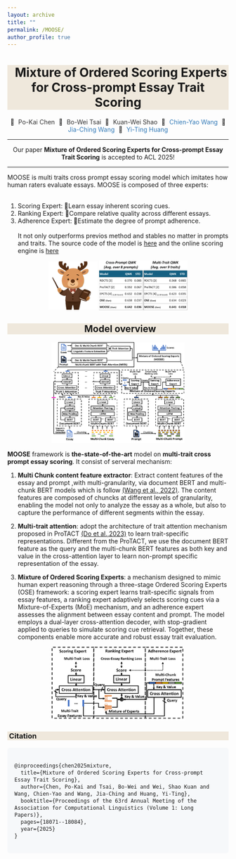 ```yaml
---
layout: archive
title: ""
permalink: /MOOSE/
author_profile: true
---
```


<h1 style="background:#efe8dc; text-align: center;font-size: 28px;">&nbsp; Mixture of Ordered Scoring Experts for Cross-prompt Essay Trait Scoring</h1>

<div align="center">

  <span style="margin: 2.5px;width: 120px; text-decoration:none;color:#333;">🦌</span>
  <span style="margin: 2.5px;width: 120px; text-decoration:none;color:#333;">Po-Kai Chen</span>
  <span style="margin: 2.5px;width: 120px; text-decoration:none;color:#333;">🦌</span>
  <span style="margin: 2.5px;width: 120px; text-decoration:none;color:#333;">Bo-Wei Tsai</span>
  <span style="margin: 2.5px;width: 120px; text-decoration:none;color:#333;">🦌</span>
  <span style="margin: 2.5px;width: 120px; text-decoration:none;color:#333;">Kuan-Wei Shao</span>
  <span style="margin: 2.5px;width: 120px; text-decoration:none;color:#333;">🦌</span>
  <a href="https://homepage.iis.sinica.edu.tw/pages/kinyiu/" style="margin: 2.5px; width: 120px;text-decoration:none; color:#337ab7;">Chien-Yao Wang</a>
  <span style="margin: 2.5px;width: 120px; text-decoration:none;color:#333;">🦌</span>
  <a href="https://dlmsl.csie.ncu.edu.tw/faculty" style="margin: 2.5px;width: 120px; text-decoration:none; color:#337ab7;">Jia-Ching Wang</a>
  <span style="margin: 2.5px;width: 120px; text-decoration:none;color:#333;">🦌</span>
  <a href="https://antslabtw.github.io/faculty/" style="margin: 2.5px;width: 120px; text-decoration:none; color:#337ab7;">Yi-Ting Huang</a><br>
</div>

---------------------------------------



<div align="center" >
Our paper <strong>Mixture of Ordered Scoring Experts for Cross-prompt Essay Trait Scoring</strong> is accepted to ACL 2025!<br>
</div>

---------------------------------------

MOOSE is multi traits cross prompt essay scoring model which imitates how human raters evaluate essays. MOOSE is composed of three experts:<br><br>
1) Scoring Expert: Learn essay inherent scoring cues.<br>
2) Ranking Expert: Compare relative quality across different essays.<br>
3) Adherence Expert: Estimate the degree of prompt adherence.<br><br>
It not only outperforms previos method and stables no matter in prompts and traits.
The source code of the model is [here](https://github.com/antslabtw/MOOSE-AES) and the online scoring engine is [here](https://github.com/antslabtw/MOOSE-AES)


<div align="center" >
<img src="/images/moose_illustration.png" align="center" width="22%" height="22%"/>





<img src="/images/moose_result.png" align="center"  width="40%" height="40%"/>

</div>

<div align="center" >

<h2 style="background:#efe8dc; text-align: center;">&nbsp; Model overview </h2>

<img src="/images/aes.png"  width="60%" height="60%"/>

</div>

**MOOSE** framework is **the-state-of-the-art** model on **multi-trait cross prompt essay scoring**. It consist of serveral mechanism:

1. **Multi Chunk content feature extractor**: Extract content features of the essay and prompt ,with multi-granularity, via document BERT and multi-chunk BERT models which is follow [(Wang et al., 2022)](https://aclanthology.org/2022.naacl-main.249.pdf). The content features are composed of chuncks at different levels of granularity, enabling the model not only to analyze the essay as a whole, but also to capture the performance of different segments within the essay.

2. **Multi-trait attention**: adopt the architecture of trait attention mechanism proposed in ProTACT [(Do et al.,2023)](https://aclanthology.org/2023.findings-acl.98.pdf) to learn trait-specific representations. Different from the ProTACT, we use the document BERT feature as the query and the multi-chunk BERT features as both key and value in the cross-attention
layer to learn non-prompt specific representation of the essay. 

3. **Mixture of Ordered Scoring Experts**: a mechanism designed to mimic human expert reasoning through a three-stage Ordered Scoring Experts (OSE) framework: a scoring expert learns trait-specific signals from essay features, a ranking expert adaptively selects scoring cues via a Mixture-of-Experts (MoE) mechanism, and an adherence expert assesses the alignment between essay content and prompt. The model employs a dual-layer cross-attention decoder, with stop-gradient applied to queries to simulate scoring cue retrieval. Together, these components enable more accurate and robust essay trait evaluation.
<div align="center">
  <img src="/images/moose.png"  width="60%" height="60%"/>
</div>


<!--booktitle = "Proceedings of the 62nd Annual Meeting of the Association for Computational Linguistics (Volume 1: Long Papers)",
url = "https://aclanthology.org/2024.acl-long.1/",
oi = "10.18653/v1/2024.acl-long.1",
pages = "1--17",-->
<h3 style="background:#efe8dc;">&nbsp;Citation</h3>

<pre style="background: #f6f8fa; padding: 16px; border-radius: 6px; overflow-x: auto;">
<code>
@inproceedings{chen2025mixture,
  title={Mixture of Ordered Scoring Experts for Cross-prompt Essay Trait Scoring},
  author={Chen, Po-Kai and Tsai, Bo-Wei and Wei, Shao Kuan and Wang, Chien-Yao and Wang, Jia-Ching and Huang, Yi-Ting},
  booktitle={Proceedings of the 63rd Annual Meeting of the Association for Computational Linguistics (Volume 1: Long Papers)},
  pages={18071--18084},
  year={2025}
}
</code>
</pre>
